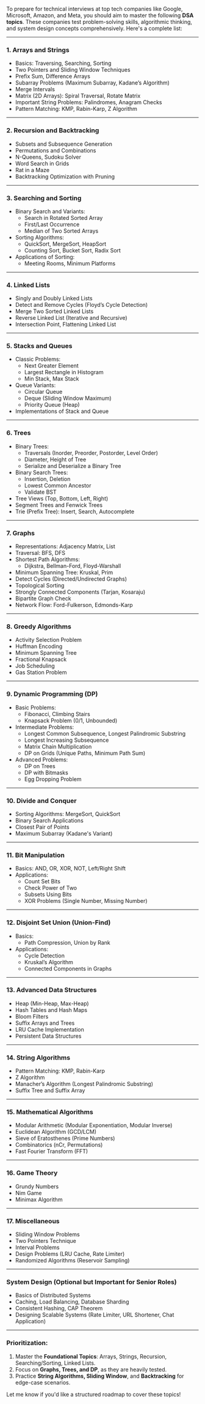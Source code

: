 
To prepare for technical interviews at top tech companies like Google, Microsoft, Amazon, and Meta, you should aim to master the following **DSA topics**. These companies test problem-solving skills, algorithmic thinking, and system design concepts comprehensively. Here's a complete list:

---

### **1. Arrays and Strings**
- Basics: Traversing, Searching, Sorting
- Two Pointers and Sliding Window Techniques
- Prefix Sum, Difference Arrays
- Subarray Problems (Maximum Subarray, Kadane’s Algorithm)
- Merge Intervals
- Matrix (2D Arrays): Spiral Traversal, Rotate Matrix
- Important String Problems: Palindromes, Anagram Checks
- Pattern Matching: KMP, Rabin-Karp, Z Algorithm

---

### **2. Recursion and Backtracking**
- Subsets and Subsequence Generation
- Permutations and Combinations
- N-Queens, Sudoku Solver
- Word Search in Grids
- Rat in a Maze
- Backtracking Optimization with Pruning

---

### **3. Searching and Sorting**
- Binary Search and Variants:
  - Search in Rotated Sorted Array
  - First/Last Occurrence
  - Median of Two Sorted Arrays
- Sorting Algorithms:
  - QuickSort, MergeSort, HeapSort
  - Counting Sort, Bucket Sort, Radix Sort
- Applications of Sorting:
  - Meeting Rooms, Minimum Platforms

---

### **4. Linked Lists**
- Singly and Doubly Linked Lists
- Detect and Remove Cycles (Floyd’s Cycle Detection)
- Merge Two Sorted Linked Lists
- Reverse Linked List (Iterative and Recursive)
- Intersection Point, Flattening Linked List

---

### **5. Stacks and Queues**
- Classic Problems:
  - Next Greater Element
  - Largest Rectangle in Histogram
  - Min Stack, Max Stack
- Queue Variants:
  - Circular Queue
  - Deque (Sliding Window Maximum)
  - Priority Queue (Heap)
- Implementations of Stack and Queue

---

### **6. Trees**
- Binary Trees:
  - Traversals (Inorder, Preorder, Postorder, Level Order)
  - Diameter, Height of Tree
  - Serialize and Deserialize a Binary Tree
- Binary Search Trees:
  - Insertion, Deletion
  - Lowest Common Ancestor
  - Validate BST
- Tree Views (Top, Bottom, Left, Right)
- Segment Trees and Fenwick Trees
- Trie (Prefix Tree): Insert, Search, Autocomplete

---

### **7. Graphs**
- Representations: Adjacency Matrix, List
- Traversal: BFS, DFS
- Shortest Path Algorithms:
  - Dijkstra, Bellman-Ford, Floyd-Warshall
- Minimum Spanning Tree: Kruskal, Prim
- Detect Cycles (Directed/Undirected Graphs)
- Topological Sorting
- Strongly Connected Components (Tarjan, Kosaraju)
- Bipartite Graph Check
- Network Flow: Ford-Fulkerson, Edmonds-Karp

---

### **8. Greedy Algorithms**
- Activity Selection Problem
- Huffman Encoding
- Minimum Spanning Tree
- Fractional Knapsack
- Job Scheduling
- Gas Station Problem

---

### **9. Dynamic Programming (DP)**
- Basic Problems:
  - Fibonacci, Climbing Stairs
  - Knapsack Problem (0/1, Unbounded)
- Intermediate Problems:
  - Longest Common Subsequence, Longest Palindromic Substring
  - Longest Increasing Subsequence
  - Matrix Chain Multiplication
  - DP on Grids (Unique Paths, Minimum Path Sum)
- Advanced Problems:
  - DP on Trees
  - DP with Bitmasks
  - Egg Dropping Problem

---

### **10. Divide and Conquer**
- Sorting Algorithms: MergeSort, QuickSort
- Binary Search Applications
- Closest Pair of Points
- Maximum Subarray (Kadane's Variant)

---

### **11. Bit Manipulation**
- Basics: AND, OR, XOR, NOT, Left/Right Shift
- Applications:
  - Count Set Bits
  - Check Power of Two
  - Subsets Using Bits
  - XOR Problems (Single Number, Missing Number)

---

### **12. Disjoint Set Union (Union-Find)**
- Basics:
  - Path Compression, Union by Rank
- Applications:
  - Cycle Detection
  - Kruskal’s Algorithm
  - Connected Components in Graphs

---

### **13. Advanced Data Structures**
- Heap (Min-Heap, Max-Heap)
- Hash Tables and Hash Maps
- Bloom Filters
- Suffix Arrays and Trees
- LRU Cache Implementation
- Persistent Data Structures

---

### **14. String Algorithms**
- Pattern Matching: KMP, Rabin-Karp
- Z Algorithm
- Manacher’s Algorithm (Longest Palindromic Substring)
- Suffix Tree and Suffix Array

---

### **15. Mathematical Algorithms**
- Modular Arithmetic (Modular Exponentiation, Modular Inverse)
- Euclidean Algorithm (GCD/LCM)
- Sieve of Eratosthenes (Prime Numbers)
- Combinatorics (nCr, Permutations)
- Fast Fourier Transform (FFT)

---

### **16. Game Theory**
- Grundy Numbers
- Nim Game
- Minimax Algorithm

---

### **17. Miscellaneous**
- Sliding Window Problems
- Two Pointers Technique
- Interval Problems
- Design Problems (LRU Cache, Rate Limiter)
- Randomized Algorithms (Reservoir Sampling)

---

### **System Design (Optional but Important for Senior Roles)**
- Basics of Distributed Systems
- Caching, Load Balancing, Database Sharding
- Consistent Hashing, CAP Theorem
- Designing Scalable Systems (Rate Limiter, URL Shortener, Chat Application)

---

### Prioritization:
1. Master the **Foundational Topics**: Arrays, Strings, Recursion, Searching/Sorting, Linked Lists.  
2. Focus on **Graphs, Trees, and DP**, as they are heavily tested.  
3. Practice **String Algorithms, Sliding Window**, and **Backtracking** for edge-case scenarios.  

Let me know if you'd like a structured roadmap to cover these topics!